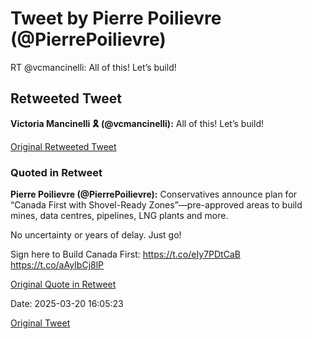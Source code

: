 # Tweet by Pierre Poilievre (@PierrePoilievre)

RT @vcmancinelli: All of this! 
Let’s build!

## Retweeted Tweet

**Victoria Mancinelli 🎗️ (@vcmancinelli):** All of this! 
Let’s build!

[Original Retweeted Tweet](https://x.com/vcmancinelli/status/1902707005359288525)

### Quoted in Retweet

**Pierre Poilievre (@PierrePoilievre):** Conservatives announce plan for “Canada First with Shovel-Ready Zones”—pre-approved areas to build mines, data centres, pipelines, LNG plants and more.

No uncertainty or years of delay. Just go!

Sign here to Build Canada First: https://t.co/eIy7PDtCaB https://t.co/aAyIbCj8lP

[Original Quote in Retweet](https://x.com/PierrePoilievre/status/1902669445606076811)

Date: 2025-03-20 16:05:23

[Original Tweet](https://x.com/PierrePoilievre/status/1902753343086182518)
